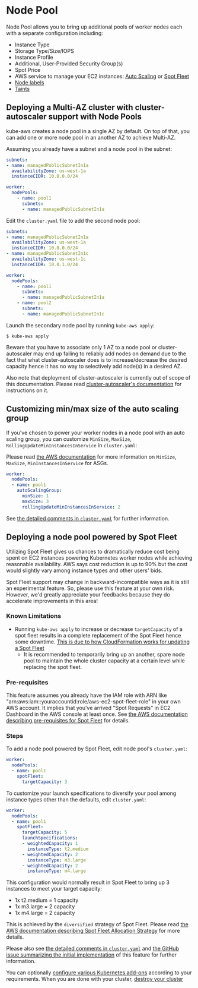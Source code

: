 # Node Pool

Node Pool allows you to bring up additional pools of worker nodes each with a separate configuration including:

* Instance Type
* Storage Type/Size/IOPS
* Instance Profile
* Additional, User-Provided Security Group(s)
* Spot Price
* AWS service to manage your EC2 instances: [Auto Scaling](http://docs.aws.amazon.com/autoscaling/latest/userguide/WhatIsAutoScaling.html) or [Spot Fleet](http://docs.aws.amazon.com/AWSEC2/latest/UserGuide/spot-fleet.html)
* [Node labels](http://kubernetes.io/docs/user-guide/node-selection/)
* [Taints](https://github.com/kubernetes/kubernetes/issues/17190)

## Deploying a Multi-AZ cluster with cluster-autoscaler support with Node Pools

kube-aws creates a node pool in a single AZ by default.
On top of that, you can add one or more node pool in an another AZ to achieve Multi-AZ.

Assuming you already have a subnet and a node pool in the subnet:

```yaml
subnets:
- name: managedPublicSubnetIn1a
  availabilityZone: us-west-1a
  instanceCIDR: 10.0.0.0/24

worker:
  nodePools:
    - name: pool1
      subnets:
      - name: managedPublicSubnetIn1a
```


Edit the `cluster.yaml` file to add the second node pool:

```yaml
subnets:
- name: managedPublicSubnetIn1a
  availabilityZone: us-west-1a
  instanceCIDR: 10.0.0.0/24
- name: managedPublicSubnetIn1c
  availabilityZone: us-west-1c
  instanceCIDR: 10.0.1.0/24

worker:
  nodePools:
    - name: pool1
      subnets:
      - name: managedPublicSubnetIn1a
    - name: pool2
      subnets:
      - name: managedPublicSubnetIn1c
```

Launch the secondary node pool by running `kube-aws apply`:

```
$ kube-aws apply
```

Beware that you have to associate only 1 AZ to a node pool or cluster-autoscaler may end up failing to reliably add nodes on demand due to the fact
that what cluster-autoscaler does is to increase/decrease the desired capacity hence it has no way to selectively add node(s) in a desired AZ.

Also note that deployment of cluster-autoscaler is currently out of scope of this documentation.
Please read [cluster-autoscaler's documentation](https://github.com/kubernetes/contrib/blob/master/cluster-autoscaler/cloudprovider/aws/README.md) for instructions on it.

## Customizing min/max size of the auto scaling group

If you've chosen to power your worker nodes in a node pool with an auto scaling group, you can customize `MinSize`, `MaxSize`, `RollingUpdateMinInstancesInService` in `cluster.yaml`:

Please read [the AWS documentation](http://docs.aws.amazon.com/AWSCloudFormation/latest/UserGuide/aws-properties-as-group.html#aws-properties-as-group-prop) for more information on `MinSize`, `MaxSize`, `MinInstancesInService` for ASGs.

```yaml
worker:
  nodePools:
  - name: pool1
    autoScalingGroup:
      minSize: 1
      maxSize: 3
      rollingUpdateMinInstancesInService: 2
```

See [the detailed comments in `cluster.yaml`](https://github.com/kube-aws/kube-aws/blob/master/core/controlplane/config/templates/cluster.yaml) for further information.

## Deploying a node pool powered by Spot Fleet

Utilizing Spot Fleet gives us chances to dramatically reduce cost being spent on EC2 instances powering Kubernetes worker nodes while achieving reasonable availability.
AWS says cost reduction is up to 90% but the cost would slightly vary among instance types and other users' bids.

Spot Fleet support may change in backward-incompatible ways as it is still an experimental feature.
So, please use this feature at your own risk.
However, we'd greatly appreciate your feedbacks because they do accelerate improvements in this area!

### Known Limitations

* Running `kube-aws apply` to increase or decrease `targetCapacity` of a spot fleet results in a complete replacement of the Spot Fleet hence some downtime. [This is due to how CloudFormation works for updating a Spot Fleet](http://docs.aws.amazon.com/AWSCloudFormation/latest/UserGuide/aws-resource-ec2-spotfleet.html#d0e60520)
   * It is recommended to temporarily bring up an another, spare node pool to maintain the whole cluster capacity at a certain level while replacing the spot fleet.

### Pre-requisites

This feature assumes you already have the IAM role with ARN like "arn:aws:iam::youraccountid:role/aws-ec2-spot-fleet-role" in your own AWS account.
It implies that you've arrived "Spot Requests" in EC2 Dashboard in the AWS console at least once.
See [the AWS documentation describing pre-requisites for Spot Fleet](http://docs.aws.amazon.com/AWSEC2/latest/UserGuide/spot-fleet-requests.html#spot-fleet-prerequisites) for details.

### Steps

To add a node pool powered by Spot Fleet, edit node pool's `cluster.yaml`:

```yaml
worker:
  nodePools:
  - name: pool1
    spotFleet:
      targetCapacity: 3
```

To customize your launch specifications to diversify your pool among instance types other than the defaults, edit `cluster.yaml`:

```yaml
worker:
  nodePools:
  - name: pool1
    spotFleet:
      targetCapacity: 5
      launchSpecifications:
      - weightedCapacity: 1
        instanceType: t2.medium
      - weightedCapacity: 2
        instanceType: m3.large
      - weightedCapacity: 2
        instanceType: m4.large
```

This configuration would normally result in Spot Fleet to bring up 3 instances to meet your target capacity:

* 1x t2.medium = 1 capacity
* 1x m3.large = 2 capacity
* 1x m4.large = 2 capacity

This is achieved by the `diversified` strategy of Spot Fleet.
Please read [the AWS documentation describing Spot Fleet Allocation Strategy](http://docs.aws.amazon.com/AWSEC2/latest/UserGuide/spot-fleet.html#spot-fleet-allocation-strategy) for more details.

Please also see [the detailed comments in `cluster.yaml`](https://github.com/kube-aws/kube-aws/blob/master/core/controlplane/config/templates/cluster.yaml) and [the GitHub issue summarizing the initial implementation](https://github.com/kube-aws/kube-aws/issues/112) of this feature for further information.

You can optionally [configure various Kubernetes add-ons][getting-started-step-6] according to your requirements.
When you are done with your cluster, [destroy your cluster][getting-started-step-7]

[getting-started-step-1]: step-1-configure.md
[getting-started-step-2]: step-2-render.md
[getting-started-step-3]: step-3-launch.md
[getting-started-step-4]: step-4-update.md
[getting-started-step-5]: step-5-add-node-pool.md
[getting-started-step-6]: step-6-configure-add-ons.md
[getting-started-step-7]: step-7-destroy.md
